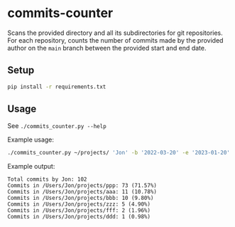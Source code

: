 # commits-counter

Scans the provided directory and all its subdirectories for git repositories.
For each repository, counts the number of commits made by the provided author on the `main` branch between the provided start and end date.

## Setup

```bash
pip install -r requirements.txt
```

## Usage

See `./commits_counter.py --help`

Example usage:
```bash
./commits_counter.py ~/projects/ 'Jon' -b '2022-03-20' -e '2023-01-20'
```

Example output:
```
Total commits by Jon: 102
Commits in /Users/Jon/projects/ppp: 73 (71.57%)
Commits in /Users/Jon/projects/aaa: 11 (10.78%)
Commits in /Users/Jon/projects/bbb: 10 (9.80%)
Commits in /Users/Jon/projects/zzz: 5 (4.90%)
Commits in /Users/Jon/projects/fff: 2 (1.96%)
Commits in /Users/Jon/projects/ddd: 1 (0.98%)
```